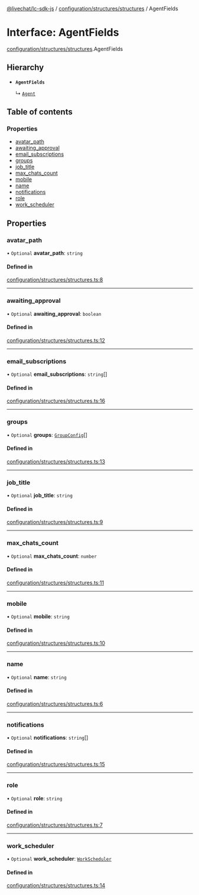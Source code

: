 [@livechat/lc-sdk-js](../README.md) / [configuration/structures/structures](../modules/configuration_structures_structures.md) / AgentFields

# Interface: AgentFields

[configuration/structures/structures](../modules/configuration_structures_structures.md).AgentFields

## Hierarchy

- **`AgentFields`**

  ↳ [`Agent`](configuration_structures_structures.Agent.md)

## Table of contents

### Properties

- [avatar\_path](configuration_structures_structures.AgentFields.md#avatar_path)
- [awaiting\_approval](configuration_structures_structures.AgentFields.md#awaiting_approval)
- [email\_subscriptions](configuration_structures_structures.AgentFields.md#email_subscriptions)
- [groups](configuration_structures_structures.AgentFields.md#groups)
- [job\_title](configuration_structures_structures.AgentFields.md#job_title)
- [max\_chats\_count](configuration_structures_structures.AgentFields.md#max_chats_count)
- [mobile](configuration_structures_structures.AgentFields.md#mobile)
- [name](configuration_structures_structures.AgentFields.md#name)
- [notifications](configuration_structures_structures.AgentFields.md#notifications)
- [role](configuration_structures_structures.AgentFields.md#role)
- [work\_scheduler](configuration_structures_structures.AgentFields.md#work_scheduler)

## Properties

### avatar\_path

• `Optional` **avatar\_path**: `string`

#### Defined in

[configuration/structures/structures.ts:8](https://github.com/livechat/lc-sdk-js/blob/125a327/src/configuration/structures/structures.ts#L8)

___

### awaiting\_approval

• `Optional` **awaiting\_approval**: `boolean`

#### Defined in

[configuration/structures/structures.ts:12](https://github.com/livechat/lc-sdk-js/blob/125a327/src/configuration/structures/structures.ts#L12)

___

### email\_subscriptions

• `Optional` **email\_subscriptions**: `string`[]

#### Defined in

[configuration/structures/structures.ts:16](https://github.com/livechat/lc-sdk-js/blob/125a327/src/configuration/structures/structures.ts#L16)

___

### groups

• `Optional` **groups**: [`GroupConfig`](configuration_structures_structures.GroupConfig.md)[]

#### Defined in

[configuration/structures/structures.ts:13](https://github.com/livechat/lc-sdk-js/blob/125a327/src/configuration/structures/structures.ts#L13)

___

### job\_title

• `Optional` **job\_title**: `string`

#### Defined in

[configuration/structures/structures.ts:9](https://github.com/livechat/lc-sdk-js/blob/125a327/src/configuration/structures/structures.ts#L9)

___

### max\_chats\_count

• `Optional` **max\_chats\_count**: `number`

#### Defined in

[configuration/structures/structures.ts:11](https://github.com/livechat/lc-sdk-js/blob/125a327/src/configuration/structures/structures.ts#L11)

___

### mobile

• `Optional` **mobile**: `string`

#### Defined in

[configuration/structures/structures.ts:10](https://github.com/livechat/lc-sdk-js/blob/125a327/src/configuration/structures/structures.ts#L10)

___

### name

• `Optional` **name**: `string`

#### Defined in

[configuration/structures/structures.ts:6](https://github.com/livechat/lc-sdk-js/blob/125a327/src/configuration/structures/structures.ts#L6)

___

### notifications

• `Optional` **notifications**: `string`[]

#### Defined in

[configuration/structures/structures.ts:15](https://github.com/livechat/lc-sdk-js/blob/125a327/src/configuration/structures/structures.ts#L15)

___

### role

• `Optional` **role**: `string`

#### Defined in

[configuration/structures/structures.ts:7](https://github.com/livechat/lc-sdk-js/blob/125a327/src/configuration/structures/structures.ts#L7)

___

### work\_scheduler

• `Optional` **work\_scheduler**: [`WorkScheduler`](configuration_structures_structures.WorkScheduler.md)

#### Defined in

[configuration/structures/structures.ts:14](https://github.com/livechat/lc-sdk-js/blob/125a327/src/configuration/structures/structures.ts#L14)
